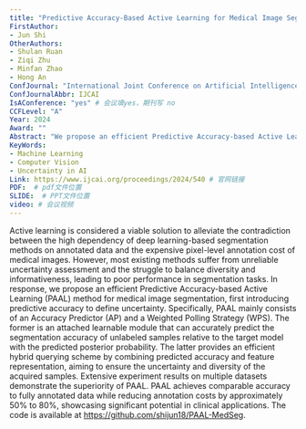 ```yaml
---
title: "Predictive Accuracy-Based Active Learning for Medical Image Segmentation"
FirstAuthor:
- Jun Shi
OtherAuthors:
- Shulan Ruan
- Ziqi Zhu
- Minfan Zhao
- Hong An
ConfJournal: "International Joint Conference on Artificial Intelligence"
ConfJournalAbbr: IJCAI
IsAConference: "yes" # 会议填yes，期刊写 no
CCFLevel: "A" 
Year: 2024
Award: ""
Abstract: "We propose an efficient Predictive Accuracy-based Active Learning (PAAL) method for medical image segmentation, first introducing predictive accuracy to define uncertainty. Specifically, PAAL mainly consists of an Accuracy Predictor (AP) and a Weighted Polling Strategy (WPS)."
KeyWords:
- Machine Learning
- Computer Vision
- Uncertainty in AI
Link: https://www.ijcai.org/proceedings/2024/540 # 官网链接 
PDF:  # pdf文件位置
SLIDE:  # PPT文件位置
video: # 会议视频
---
```


Active learning is considered a viable solution to alleviate the contradiction between the high dependency of deep learning-based segmentation methods on annotated data and the expensive pixel-level annotation cost of medical images. However, most existing methods suffer from unreliable uncertainty assessment and the struggle to balance diversity and informativeness, leading to poor performance in segmentation tasks. In response, we propose an efficient Predictive Accuracy-based Active Learning (PAAL) method for medical image segmentation, first introducing predictive accuracy to define uncertainty. Specifically, PAAL mainly consists of an Accuracy Predictor (AP) and a Weighted Polling Strategy (WPS). The former is an attached learnable module that can accurately predict the segmentation accuracy of unlabeled samples relative to the target model with the predicted posterior probability. The latter provides an efficient hybrid querying scheme by combining predicted accuracy and feature representation, aiming to ensure the uncertainty and diversity of the acquired samples. Extensive experiment results on multiple datasets demonstrate the superiority of PAAL. PAAL achieves comparable accuracy to fully annotated data while reducing annotation costs by approximately 50% to 80%, showcasing significant potential in clinical applications. The code is available at https://github.com/shijun18/PAAL-MedSeg.